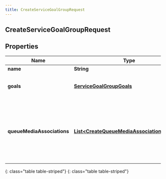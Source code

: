 ```yaml
---
title: CreateServiceGoalGroupRequest
---
```

## CreateServiceGoalGroupRequest


## Properties

| Name | Type | Description | Notes |
| ------------ | ------------- | ------------- | ------------- |
| **name** | **String** | name |  |
| **goals** | [**ServiceGoalGroupGoals**](ServiceGoalGroupGoals.html) | Goals defined for this service goal group |  [optional] |
| **queueMediaAssociations** | [**List&lt;CreateQueueMediaAssociationRequest&gt;**](CreateQueueMediaAssociationRequest.html) | List of queues and media types from that queue to associate with this service goal group |  [optional] |
{: class="table table-striped"}
{: class="table table-striped"}


